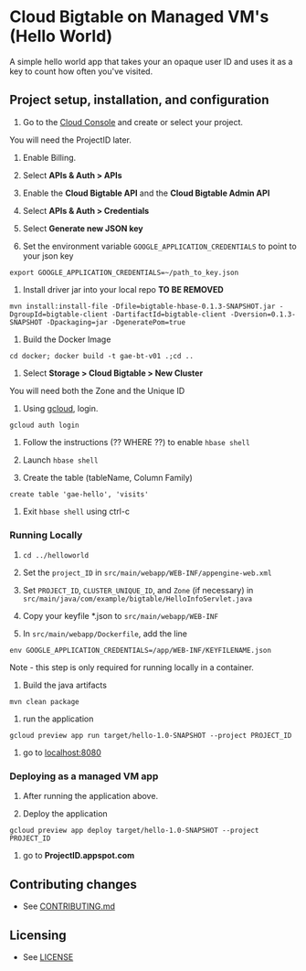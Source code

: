 # Cloud Bigtable on Managed VM's (Hello World)

A simple hello world app that takes your an opaque user ID and uses it as a key to count how often you've
visited.

## Project setup, installation, and configuration

1. Go to the [Cloud Console](https://cloud.google.com/console) and create or select your project.

 You will need the ProjectID later.

1. Enable Billing.

1. Select **APIs & Auth > APIs**  

1. Enable the **Cloud Bigtable API** and the **Cloud Bigtable Admin API**

1. Select **APIs & Auth > Credentials**

1. Select **Generate new JSON key**

1. Set the environment variable `GOOGLE_APPLICATION_CREDENTIALS` to point to your json key

 `export GOOGLE_APPLICATION_CREDENTIALS=~/path_to_key.json`

1. Install driver jar into your local repo **TO BE REMOVED**

 `mvn install:install-file -Dfile=bigtable-hbase-0.1.3-SNAPSHOT.jar -DgroupId=bigtable-client -DartifactId=bigtable-client -Dversion=0.1.3-SNAPSHOT -Dpackaging=jar -DgeneratePom=true`

1. Build the Docker Image

 `cd docker; docker build -t gae-bt-v01 .;cd ..`
 
1. Select **Storage > Cloud Bigtable > New Cluster**

  You will need both the Zone and the Unique ID
  
1. Using [gcloud](https://cloud.google.com/sdk/), login.

 `gcloud auth login`
 
1. Follow the instructions (?? WHERE ??) to enable `hbase shell`

1. Launch `hbase shell`

1. Create the table (tableName, Column Family)

 `create table 'gae-hello', 'visits'`
 
1. Exit `hbase shell` using ctrl-c


### Running Locally

1. `cd ../helloworld`

1. Set the `project_ID` in `src/main/webapp/WEB-INF/appengine-web.xml`

1. Set `PROJECT_ID`, `CLUSTER_UNIQUE_ID`, and `Zone` (if necessary) in `src/main/java/com/example/bigtable/HelloInfoServlet.java`

1. Copy your keyfile *.json to `src/main/webapp/WEB-INF`

1. In `src/main/webapp/Dockerfile`, add the line 

 `env GOOGLE_APPLICATION_CREDENTIALS=/app/WEB-INF/KEYFILENAME.json`

 Note - this step is only required for running locally in a container.

1. Build the java artifacts
 
 `mvn clean package`

1. run the application

 `gcloud preview app run target/hello-1.0-SNAPSHOT --project PROJECT_ID`
 
1. go to [localhost:8080](localhost:8080)

### Deploying as a managed VM app

1. After running the application above.

1. Deploy the application

 `gcloud preview app deploy target/hello-1.0-SNAPSHOT --project PROJECT_ID`
 
1. go to **ProjectID.appspot.com**


## Contributing changes

* See [CONTRIBUTING.md](../../CONTRIBUTING.md)


## Licensing

* See [LICENSE](../../LICENSE)
